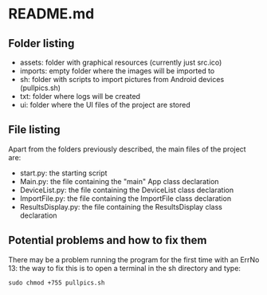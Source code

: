 # README.md

## Folder listing

- assets: folder with graphical resources (currently just src.ico)
- imports: empty folder where the images will be imported to
- sh: folder with scripts to import pictures from Android devices (pullpics.sh)
- txt: folder where logs will be created
- ui: folder where the UI files of the project are stored

## File listing

Apart from the folders previously described, the main files of the project are:

- start.py: the starting script
- Main.py: the file containing the "main" App class declaration
- DeviceList.py: the file containing the DeviceList class declaration
- ImportFile.py: the file containing the ImportFile class declaration
- ResultsDisplay.py: the file containing the ResultsDisplay class declaration

## Potential problems and how to fix them

There may be a problem running the program for the first time with an ErrNo 13: the way to fix this is to open a terminal in the sh directory and type:

```
sudo chmod +755 pullpics.sh
```

